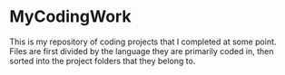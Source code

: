 # MyCodingWork
This is my repository of coding projects that I completed at some point. Files are first divided by the language they are primarily coded in, then sorted into the project folders that they belong to.

